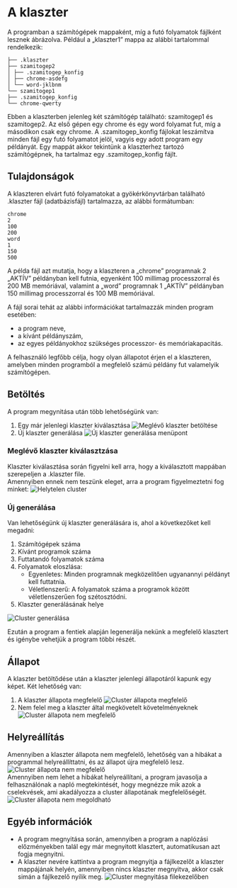 # A klaszter

A programban a számítógépek mappaként, míg a futó folyamatok fájlként lesznek ábrázolva. Például a „klaszter1” mappa az alábbi tartalommal rendelkezik:

```.
├── .klaszter
├── szamitogep2
│ ├── .szamitogep_konfig
│ ├── chrome-asdefg
│ └── word-jklbnm
└── szamitogep1
├── .szamitogep_konfig
└── chrome-qwerty
```

Ebben a klaszterben jelenleg két számítógép található: szamitogep1 és szamitogep2. Az első gépen egy chrome és egy word folyamat fut, míg a másodikon csak egy chrome. A .szamitogep_konfig fájlokat leszámítva minden fájl egy futó folyamatot jelöl, vagyis egy adott program egy példányát. Egy mappát akkor tekintünk a klaszterhez tartozó számítógépnek, ha tartalmaz egy .szamitogep_konfig fájlt.

## Tulajdonságok

A klaszteren elvárt futó folyamatokat a gyökérkönyvtárban található .klaszter fájl (adatbázisfájl) tartalmazza, az alábbi formátumban:

```
chrome
2
100
200
word
1
150
500
```

A példa fájl azt mutatja, hogy a klaszteren a „chrome” programnak 2 „AKTÍV” példányban kell futnia, egyenként 100 millimag processzorral és 200 MB memóriával, valamint a „word” programnak 1 „AKTÍV” példányban 150 millimag processzorral és 100 MB memóriával.

A fájl sorai tehát az alábbi információkat tartalmazzák minden program esetében:

- a program neve,
- a kívánt példányszám,
- az egyes példányokhoz szükséges processzor- és memóriakapacitás.

A felhasználó legfőbb célja, hogy olyan állapotot érjen el a klaszteren, amelyben minden programból a megfelelő számú példány fut valamelyik számítógépen.

## Betöltés

A program megynitása után több lehetőségünk van:

1. Egy már jelenlegi klaszter kiválasztása
   ![Meglévő klaszter betöltése](../img/felhasznaloi/klaszter/open-existing-cluster.png)<br>
2. Új klaszter generálása
   ![Új klaszter generálása menüpont](../img/felhasznaloi/klaszter/generate-cluster-menu.png)<br>

### Meglévő klaszter kiválasztzása

Klaszter kiválasztása során figyelni kell arra, hogy a kiválasztott mappában szerepeljen a .klaszter file.<br>
Amennyiben ennek nem teszünk eleget, arra a program figyelmeztetni fog minket:
![Helytelen cluster](../img/felhasznaloi/klaszter/not-valid-cluster.png)<br>

### Új generálása

Van lehetőségünk új klaszter generálására is, ahol a következőket kell megadni:

<ol>
   <li>Számítógépek száma</li>
   <li>Kívánt programok száma</li>
   <li>Futtatandó folyamatok száma</li>
   <li>Folyamatok eloszlása:
      <ul>
         <li>Egyenletes: Minden programnak megközelítően ugyanannyi példányt kell futtatnia.</li>
         <li>Véletlenszerű: A folyamatok száma a programok között véletlenszerűen fog szétosztódni.</li>
      </ul>
   </li>
   <li>Klaszter generálásának helye</li>
</ol>

![Cluster generálása](../img/felhasznaloi/klaszter/generate-cluster.png)<br>

Ezután a program a fentiek alapján legenerálja nekünk a megfelelő klasztert és igénybe vehetjük a program többi részét.

## Állapot

A klaszter betöltődése után a klaszter jelenlegi állapotáról kapunk egy képet. Két lehetőség van:

1. A klaszter állapota megfelelő
   ![Cluster állapota megfelelő](../img/felhasznaloi/klaszter/cluster-health-healthy.png)<br>
2. Nem felel meg a klaszter által megkövetelt követelményeknek
   ![Cluster állapota nem megfelelő](../img/felhasznaloi/klaszter/cluster-health-unhealthy.png)<br>

## Helyreállítás

Amennyiben a klaszter állapota nem megfelelő, lehetőség van a hibákat a programmal helyreállíttatni, és az állapot újra megfelelő lesz.
![Cluster állapota nem megfelelő](../img/felhasznaloi/klaszter/cluster-solve-popup.png)<br>
Amennyiben nem lehet a hibákat helyreállítani, a program javasolja a felhasználónak a napló megtekintését, hogy megnézze mik azok a cselekvések, ami akadályozza a cluster állapotának megfelelőségét.
![Cluster állapota nem megoldható](../img/felhasznaloi/klaszter/cluster-solve-no.png)<br>

## Egyéb információk

- A program megnyitása során, amennyiben a program a naplózási előzményekben talál egy már megnyitott klasztert, automatikusan azt fogja megnyitni.
- A klaszter nevére kattintva a program megnyitja a fájlkezelőt a klaszter mappájának helyén, amennyiben nincs klaszter megnyitva, akkor csak simán a fájlkezelő nyílik meg.
  ![Cluster megnyitása filekezelőben](../img/felhasznaloi/klaszter/open-cluster-explorer.png)<br>
